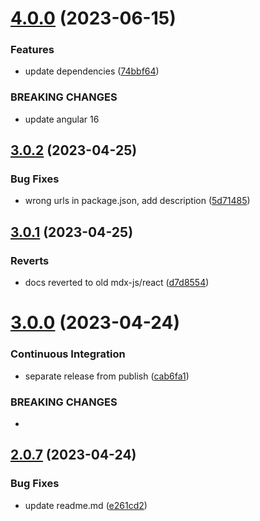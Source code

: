# [4.0.0](https://github.com/eisberg-labs/ngx-size-me/compare/3.0.2...4.0.0) (2023-06-15)


### Features

* update dependencies ([74bbf64](https://github.com/eisberg-labs/ngx-size-me/commit/74bbf64efb2a5c2fc3e1d8d5b6b8d609592ab322))


### BREAKING CHANGES

* update angular 16



## [3.0.2](https://github.com/eisberg-labs/ngx-size-me/compare/3.0.1...3.0.2) (2023-04-25)


### Bug Fixes

* wrong urls in package.json, add description ([5d71485](https://github.com/eisberg-labs/ngx-size-me/commit/5d714857f97b2a526987b1443557d2fcf76739d2))



## [3.0.1](https://github.com/eisberg-labs/ngx-size-me/compare/3.0.0...3.0.1) (2023-04-25)


### Reverts

* docs reverted to old mdx-js/react ([d7d8554](https://github.com/eisberg-labs/ngx-size-me/commit/d7d8554aaca9f45ea0936214941deb9878b611ce))



# [3.0.0](https://github.com/eisberg-labs/ngx-size-me/compare/2.0.7...3.0.0) (2023-04-24)


### Continuous Integration

* separate release from publish ([cab6fa1](https://github.com/eisberg-labs/ngx-size-me/commit/cab6fa12c087d36fe4e2aaf45a3c7e0cd0b94397))


### BREAKING CHANGES

* 



## [2.0.7](https://github.com/eisberg-labs/ngx-size-me/compare/2.0.2...2.0.7) (2023-04-24)


### Bug Fixes

* update readme.md ([e261cd2](https://github.com/eisberg-labs/ngx-size-me/commit/e261cd29fc31ed216eb2ac8430ffc1aa32512e10))



